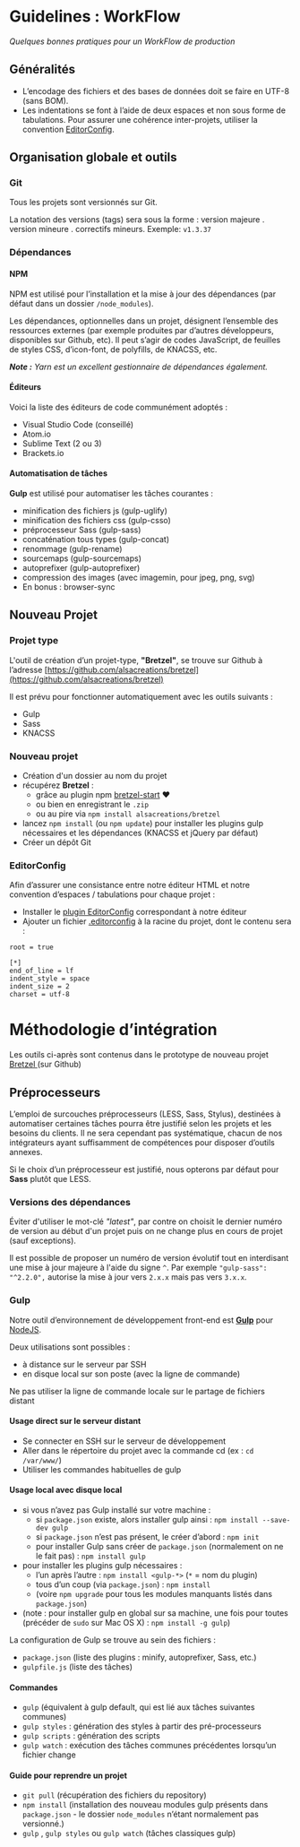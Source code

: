 # Guidelines : WorkFlow

_Quelques bonnes pratiques pour un WorkFlow de production_

## Généralités

* L’encodage des fichiers et des bases de données doit se faire en UTF-8 (sans BOM).
* Les indentations se font à l’aide de deux espaces et non sous forme de tabulations.
Pour assurer une cohérence inter-projets, utiliser la convention [EditorConfig](http://editorconfig.org/).

## Organisation globale et outils

### Git

Tous les projets sont versionnés sur Git.

La notation des versions (tags) sera sous la forme : version majeure . version mineure . correctifs mineurs. Exemple: `v1.3.37`

### Dépendances

#### NPM

NPM est utilisé pour l’installation et la mise à jour des dépendances (par défaut dans un dossier `/node_modules`).

Les dépendances, optionnelles dans un projet, désignent l’ensemble des ressources externes (par exemple produites par d’autres développeurs, disponibles sur Github, etc). Il peut s’agir de codes JavaScript, de feuilles de styles CSS, d’icon-font, de polyfills, de KNACSS, etc.

_**Note :** Yarn est un excellent gestionnaire de dépendances également._

#### Éditeurs

Voici la liste des éditeurs de code communément adoptés :

* Visual Studio Code (conseillé)
* Atom.io
* Sublime Text (2 ou 3)
* Brackets.io

#### Automatisation de tâches

**Gulp** est utilisé pour automatiser les tâches courantes :

* minification des fichiers js (gulp-uglify)
* minification des fichiers css (gulp-csso)
* préprocesseur Sass (gulp-sass)
* concaténation tous types (gulp-concat)
* renommage (gulp-rename)
* sourcemaps (gulp-sourcemaps)
* autoprefixer (gulp-autoprefixer)
* compression des images (avec imagemin, pour jpeg, png, svg)
* En bonus : browser-sync

## Nouveau Projet

### Projet type

L'outil de création d’un projet-type, **"Bretzel"**, se trouve sur Github à l’adresse [https://github.com/alsacreations/bretzel](https://github.com/alsacreations/bretzel)

Il est prévu pour fonctionner automatiquement avec les outils suivants :

* Gulp
* Sass
* KNACSS

### Nouveau projet

* Création d'un dossier au nom du projet
* récupérez **Bretzel** :
    * grâce au plugin npm [bretzel-start](https://github.com/alsacreations/bretzel-start) ❤
    * ou bien en enregistrant le `.zip`
    * ou au pire via `npm install alsacreations/bretzel`
* lancez `npm install` (ou `npm update`) pour installer les plugins gulp nécessaires et les dépendances (KNACSS et jQuery par défaut)
* Créer un dépôt Git

### EditorConfig

Afin d’assurer une consistance entre notre éditeur HTML et notre convention d’espaces / tabulations pour chaque projet :

* Installer le [plugin EditorConfig](http://editorconfig.org/#download) correspondant à notre éditeur
* Ajouter un fichier [.editorconfig](http://editorconfig.org/) à la racine du projet, dont le contenu sera :

```
root = true

[*]
end_of_line = lf
indent_style = space
indent_size = 2
charset = utf-8
```

# Méthodologie d’intégration

Les outils ci-après sont contenus dans le prototype de nouveau projet [Bretzel](https://github.com/alsacreations/bretzel)[ ](https://github.com/alsacreations/bretzel)(sur Github)

## Préprocesseurs

L’emploi de surcouches préprocesseurs (LESS, Sass, Stylus), destinées à automatiser certaines tâches pourra être justifié selon les projets et les besoins du clients. Il ne sera cependant pas systématique, chacun de nos intégrateurs ayant suffisamment de compétences pour disposer d’outils annexes.

Si le choix d’un préprocesseur est justifié, nous opterons par défaut pour **Sass** plutôt que LESS.

### Versions des dépendances

Éviter d'utiliser le mot-clé _"latest"_, par contre on choisit le dernier numéro de version au début d'un projet puis on ne change plus en cours de projet (sauf exceptions).

Il est possible de proposer un numéro de version évolutif tout en interdisant une mise à jour majeure à l'aide du signe `^`. Par exemple `"gulp-sass": "^2.2.0",` autorise la mise à jour vers `2.x.x` mais pas vers `3.x.x`.

### Gulp

Notre outil d’environnement de développement front-end est **[Gulp](http://gulpjs.com/)** pour [NodeJS](https://www.npmjs.com/).

Deux utilisations sont possibles :

* à distance sur le serveur par SSH
* en disque local sur son poste (avec la ligne de commande)

Ne pas utiliser la ligne de commande locale sur le partage de fichiers distant

#### Usage direct sur le serveur distant

* Se connecter en SSH sur le serveur de développement
* Aller dans le répertoire du projet avec la commande cd (ex : `cd /var/www/`)
* Utiliser les commandes habituelles de gulp


#### Usage local avec disque local

* si vous n’avez pas Gulp installé sur votre machine :
    * si `package.json` existe,  alors installer gulp ainsi : `npm install --save-dev gulp`
    * si `package.json` n’est pas présent, le créer d’abord : `npm init`
    * pour installer Gulp sans créer de `package.json` (normalement on ne le fait pas) : `npm install gulp`
* pour installer les plugins gulp nécessaires :
    * l’un après l’autre :  `npm install <gulp-*>` (`*` = nom du plugin)
    * tous d’un coup (via `package.json`) : `npm install`
    * (voire `npm upgrade` pour tous les modules manquants listés dans `package.json`)
* (note : pour installer gulp en global sur sa machine, une fois pour toutes (précéder de `sudo` sur Mac OS X) : `npm install -g gulp`)

La configuration de Gulp se trouve au sein des fichiers :

* `package.json` (liste des plugins : minify, autoprefixer, Sass, etc.)
* `gulpfile.js` (liste des tâches)

#### Commandes

* `gulp` (équivalent à gulp default, qui est lié aux tâches suivantes communes)
* `gulp styles` : génération des styles à partir des pré-processeurs
* `gulp scripts` : génération des scripts
* `gulp watch` : exécution des tâches communes précédentes lorsqu’un fichier change

#### Guide pour reprendre un projet

* `git pull` (récupération des fichiers du repository)
* `npm install` (installation des nouveau modules gulp présents dans `package.json` - le dossier `node_modules` n’étant normalement pas versionné.)
* `gulp` , `gulp styles` ou `gulp watch` (tâches classiques gulp)
